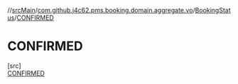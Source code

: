 //[srcMain](../../../../index.md)/[com.github.j4c62.pms.booking.domain.aggregate.vo](../../index.md)/[BookingStatus](../index.md)/[CONFIRMED](index.md)

# CONFIRMED

[src]\
[CONFIRMED](index.md)